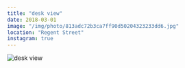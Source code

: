 ```yaml
---
title: "desk view"
date: 2018-03-01
image: "/img/photo/813adc72b3ca7ff90d50204323233dd6.jpg"
location: "Regent Street"
instagram: true
---
```


![desk view](/img/photo/813adc72b3ca7ff90d50204323233dd6.jpg)
